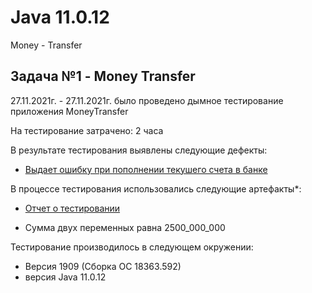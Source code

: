 # Java 11.0.12
Money - Transfer
## Задача №1 - Money Transfer

27.11.2021г. - 27.11.2021г. 
было проведено дымное тестирование 
приложения MoneyTransfer

На тестирование затрачено: 2 часа

В результате тестирования выявлены следующие дефекты:
* [Выдает ошибку при пополнении текушего счета в банке](https://github.com/Darya9810/moneyTransfer1/issues/1#issue-1064999369)

В процессе тестирования использовались следующие артефакты*:
* [Отчет о тестировании](https://raw.githubusercontent.com/Darya9810/moneyTransfer1/main/Readme.md)


* Сумма двух переменных равна 2500_000_000

Тестирование производилось в следующем окружении:
* Версия 1909 (Сборка ОС 18363.592)
* версия Java 11.0.12
